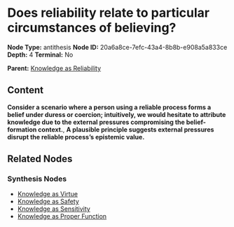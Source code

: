 # Does reliability relate to particular circumstances of believing?

**Node Type:** antithesis
**Node ID:** 20a6a8ce-7efc-43a4-8b8b-e908a5a833ce
**Depth:** 4
**Terminal:** No

**Parent:** [Knowledge as Reliability](knowledge-as-reliability-synthesis-a47f8b1b-8c2b-41b3-b18b-d4d3f230b342.md)

## Content

**Consider a scenario where a person using a reliable process forms a belief under duress or coercion; intuitively, we would hesitate to attribute knowledge due to the external pressures compromising the belief-formation context.**, **A plausible principle suggests external pressures disrupt the reliable process’s epistemic value.**

## Related Nodes

### Synthesis Nodes

- [Knowledge as Virtue](knowledge-as-virtue-synthesis-e8371710-6005-4f47-a1ff-7e44adf17eb7.md)
- [Knowledge as Safety](knowledge-as-safety-synthesis-93429cc1-1fa8-4a76-8c66-1554c5ac496a.md)
- [Knowledge as Sensitivity](knowledge-as-sensitivity-synthesis-67d1bc23-adb1-4a38-a24c-fd87c8ce2a70.md)
- [Knowledge as Proper Function](knowledge-as-proper-function-synthesis-bd414df8-1199-4237-b9f0-e4c582a5cdfc.md)
